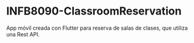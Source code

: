 # INFB8090-ClassroomReservation
App móvil creada con Flutter para reserva de salas de clases, que utiliza una Rest API.

